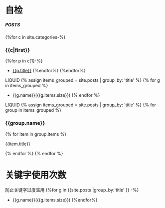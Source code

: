 # 自检
##### POSTS
{%for c in site.categories-%}
### {{c|first}}
{%for p in c[1]-%}
- [{{p.title}}]({{p.url|relative_url}})
{%endfor%}
{%endfor%}

LIQUID
{% assign items_grouped = site.posts | group_by: 'title' %}
{% for g in items_grouped %}
- {{g.name}}({{g.items.size}})
{% endfor %}


LIQUID
{% assign items_grouped = site.posts | group_by: 'title' %}
  {% for group in items_grouped %}
    <h3>{{group.name}}</h3>
    {% for item in group.items %}
        <p>{{item.title}}</p>
    {% endfor %}
  {% endfor %}
  
# 关键字使用次数
防止关键字过度滥用
{%for g in {{site.posts |group_by:'title' }} -%}
- {{g.name}}({{g.items.size}})
{%endfor%}
